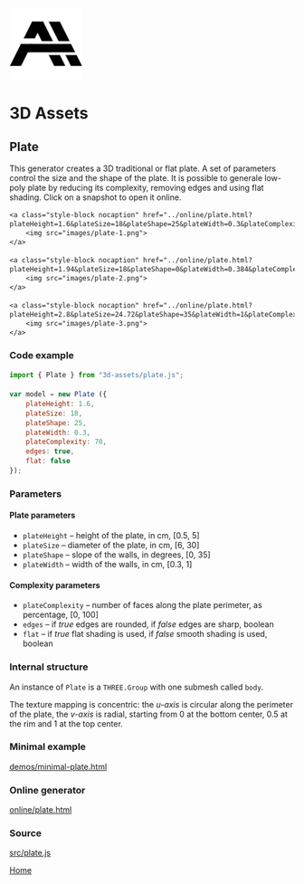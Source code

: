 <img class="logo" src="../assets/logo/logo.png">


# 3D Assets


## Plate

This generator creates a 3D traditional or flat plate. A set
of parameters control the size and the shape of the plate.
It is possible to generale low-poly plate by reducing its
complexity, removing edges and using flat shading. Click
on a snapshot to open it online.

<p class="gallery">

	<a class="style-block nocaption" href="../online/plate.html?plateHeight=1.6&plateSize=18&plateShape=25&plateWidth=0.3&plateComplexity=70&edges=true&flat=false">
		<img src="images/plate-1.png">
	</a>

	<a class="style-block nocaption" href="../online/plate.html?plateHeight=1.94&plateSize=18&plateShape=0&plateWidth=0.384&plateComplexity=99&edges=true&flat=false">
		<img src="images/plate-2.png">
	</a>

	<a class="style-block nocaption" href="../online/plate.html?plateHeight=2.8&plateSize=24.72&plateShape=35&plateWidth=1&plateComplexity=15&edges=false&flat=true">
		<img src="images/plate-3.png">
	</a>

</p>


### Code example

```js
import { Plate } from "3d-assets/plate.js";

var model = new Plate ({
	plateHeight: 1.6,
	plateSize: 18,
	plateShape: 25,
	plateWidth: 0.3,
	plateComplexity: 70,
	edges: true,
	flat: false
});
```


### Parameters

#### Plate parameters

* `plateHeight` &ndash; height of the plate, in cm, [0.5, 5]
* `plateSize` &ndash; diameter of the plate, in cm, [6, 30]
* `plateShape` &ndash; slope of the walls, in degrees, [0, 35]
* `plateWidth` &ndash; width of the walls, in cm, [0.3, 1]

#### Complexity parameters

* `plateComplexity` &ndash; number of faces along the plate perimeter, as percentage, [0, 100]
* `edges` &ndash; if *true* edges are rounded, if *false* edges are sharp, boolean
* `flat` &ndash; if *true* flat shading is used, if *false* smooth shading is used, boolean
	
	
### Internal structure

An instance of `Plate` is a `THREE.Group` with one submesh
called `body`. 

The texture mapping is concentric: the *u-axis* is circular
along the perimeter of the plate, the *v-axis* is radial,
starting from 0 at the bottom center, 0.5 at the rim and 1 at
the top center.


### Minimal example

[demos/minimal-plate.html](../demos/minimal-plate.html)


### Online generator

[online/plate.html](../online/plate.html)


### Source

[src/plate.js](https://github.com/boytchev/assets/blob/main/src/plate.js)

		
<div class="footnote">
	<a href="../">Home</a>
</div>